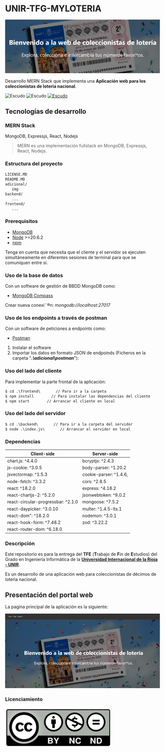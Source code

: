 # UNIR-TFG-MYLOTERIA
![Cabecera Portal socio](https://github.com/Vto40/myloteria/blob/main/adicional/Imagenes%20Github/Cabecera.png)
 
Desarrollo MERN Stack que implementa una **Aplicación web para los coleccionistas de loteria nacional**.

![Escudo](https://img.shields.io/badge/status-in%20Development-red) ![Escudo](https://img.shields.io/badge/logo-javascript-blue?logo=javascript&logoColor=f5f5f5) <a href="https://creativecommons.org/licenses/by-nc-sa/4.0/">![Escudo](https://img.shields.io/badge/license-in%20CC%20BY--NC--SA%204.0-yellow)</a>

## Tecnologías de desarrollo

### MERN Stack
MongoDB, Expressjs, React, Nodejs
> MERN es una implementación fullstack en MongoDB, Expressjs, React, Nodejs.

### Estructura del proyecto
```terminal
LICENSE.MD
README.MD
adicional/
   img
backend/
   ...
frontend/
   ...
```
### Prerequisitos
- [MongoDB](https://www.mongodb.com/)
- [Node](https://nodejs.org/en/download/) >=20.6.2
- [npm](https://nodejs.org/en/download/package-manager/)

Tenga en cuenta que necesita que el cliente y el servidor se ejecuten simultáneamente en diferentes sesiones de terminal para que se comuniquen entre sí.

### Uso de la base de datos
Con un software de gestión de BBDD MongoDB como:
- [MongoDB Compass](https://www.mongodb.com/try/download/compass)

Crear nueva conexi¨®n: *mongodb://localhost:27017*


### Uso de los endpoints a través de postman
Con un software de peticiones a endpoints como:
- [Postman](https://www.postman.com/downloads/)

1. Instalar el software
2. Importar los datos en formato JSON de endpoinds (Ficheros en la carpeta "***.\adicional\postman***"):



### Uso del lado del cliente
Para implementar la parte frontal de la aplicación:

```terminal
$ cd .\frontend\       // Para ir a la carpeta
$ npm install        // Para instalar las dependencias del cliente
$ npm start        // Arrancar el cliente en local
```

### Uso del lado del servidor

```terminal
$ cd .\backend\       // Para ir a la carpeta del servidor
$ node .\index.js\       // Arrancar el servidor en local
```

### Dependencias
Client-side | Server-side
--- | ---
chart.js: ^4.4.0 | bcryptjs: ^2.4.3
js-cookie: ^3.0.5 | body-parser: ^1.20.2
jsvectormap: ^1.5.3 | cookie-parser: ^1.4.6,
node-fetch: ^3.3.2 | cors: ^2.8.5
react: ^18.2.0 | express: ^4.18.2
react-chartjs-2: ^5.2.0 | jsonwebtoken: ^9.0.2
react-circular-progressbar: ^2.1.0 | mongoose: ^7.5.2
react-daypicker: ^3.0.10 | multer: ^1.4.5-lts.1
react-dom": ^18.2.0 | nodemon: ^3.0.1
react-hook-form: ^7.48.2 | zod: ^3.22.2
react-router-dom: ^6.18.0 | 


### Descripción

Este repositorio es para la entrega del **TFE** \(**T**rabajo de **F**in de **E**studios\) del Grado en Ingeniería Informática de la **<a href="https://www.unir.net" target="_blank">Universidad Internacional de la Rioja - UNIR</a>**.

Es un desarrollo de una aplicación web para coleccionistas de décimos de loteria nacional.


## Presentación del portal web

La pagina principal de la aplicación es la siguiente:

![Login](https://github.com/Vto40/myloteria/blob/main/adicional/Imagenes%20Github/Home.png?raw=true)


### Licenciamiento

![Licencia](https://github.com/Vto40/myloteria/blob/main/adicional/Imagenes%20Github/licencias-creative-commons-04.png?raw=true)


